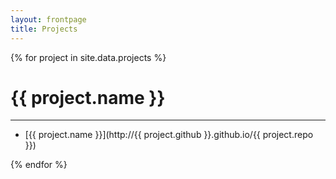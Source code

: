 ```yaml
---
layout: frontpage
title: Projects
---
```


{% for project in site.data.projects %}

# {{ project.name }}

---

* [{{ project.name }}](http://{{ project.github }}.github.io/{{ project.repo }})

{% endfor %}
